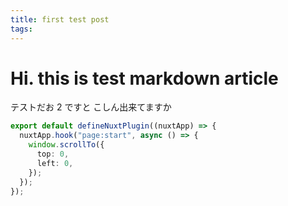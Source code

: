 ```yaml
---
title: first test post
tags:
---
```


# Hi. this is test markdown article

テストだお 2
ですと
こしん出来てますか

```ts
export default defineNuxtPlugin((nuxtApp) => {
  nuxtApp.hook("page:start", async () => {
    window.scrollTo({
      top: 0,
      left: 0,
    });
  });
});
```
